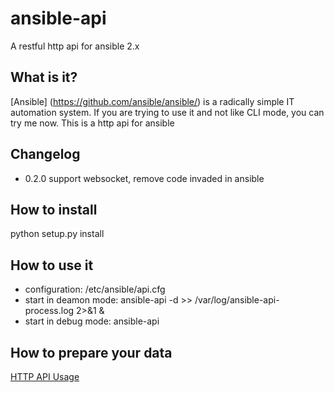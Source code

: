 # ansible-api
A restful http api for ansible 2.x

## What is it?
[Ansible] (https://github.com/ansible/ansible/) is a radically simple IT automation system.
If you are trying to use it and not like CLI mode, you can try me now. This is a http api for ansible

## Changelog

- 0.2.0 support websocket, remove code invaded in ansible

## How to install
python setup.py install

## How to use it

- configuration: /etc/ansible/api.cfg
- start in deamon mode: ansible-api -d >> /var/log/ansible-api-process.log 2>&1 &
- start in debug mode: ansible-api

## How to prepare your data

[HTTP API Usage](https://github.com/lfbear/ansible-api/wiki/http-api-usage)
